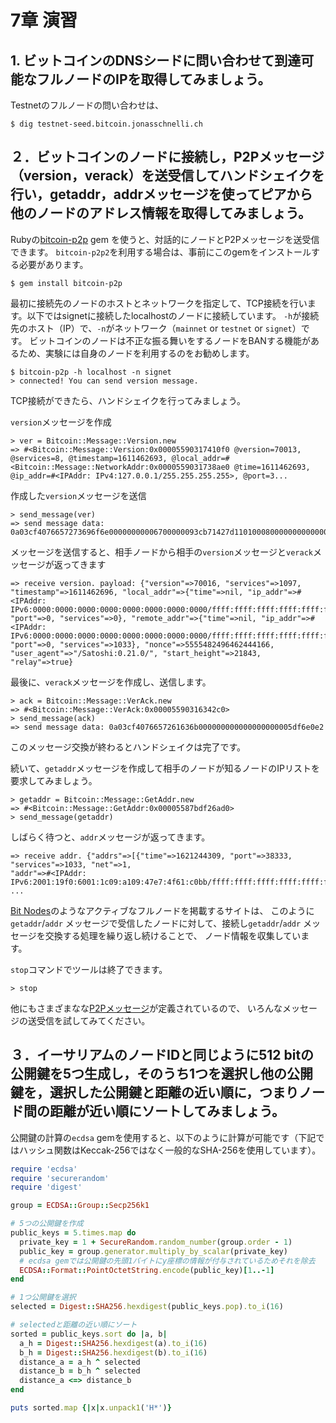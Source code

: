 # 7章 演習

## 1. ビットコインのDNSシードに問い合わせて到達可能なフルノードのIPを取得してみましょう。

Testnetのフルノードの問い合わせは、

    $ dig testnet-seed.bitcoin.jonasschnelli.ch

## ２．ビットコインのノードに接続し，P2Pメッセージ（version，verack）を送受信してハンドシェイクを行い，getaddr，addrメッセージを使ってピアから他のノードのアドレス情報を取得してみましょう。

Rubyの[bitcoin-p2p](https://github.com/azuchi/bitcoin-p2p) gem を使うと、対話的にノードとP2Pメッセージを送受信できます。
`bitcoin-p2p2`を利用する場合は、事前にこのgemをインストールする必要があります。

    $ gem install bitcoin-p2p

最初に接続先のノードのホストとネットワークを指定して、TCP接続を行います。以下ではsignetに接続したlocalhostのノードに接続しています。
`-h`が接続先のホスト（IP）で、`-n`がネットワーク（`mainnet` or `testnet` or `signet`）です。
ビットコインのノードは不正な振る舞いをするノードをBANする機能があるため、実験には自身のノードを利用するのをお勧めします。

    $ bitcoin-p2p -h localhost -n signet
    > connected! You can send version message.

TCP接続ができたら、ハンドシェイクを行ってみましょう。

`version`メッセージを作成

    > ver = Bitcoin::Message::Version.new
    => #<Bitcoin::Message::Version:0x00005590317410f0 @version=70013, @services=8, @timestamp=1611462693, @local_addr=#<Bitcoin::Message::NetworkAddr:0x0000559031738ae0 @time=1611462693, @ip_addr=#<IPAddr: IPv4:127.0.0.1/255.255.255.255>, @port=3...

作成した`version`メッセージを送信

    > send_message(ver)
    => send message data: 0a03cf4076657273696f6e00000000006700000093cb71427d110100080000000000000025f80c6000000000080000000000000000000000000000000000ffff7f00000195bd080000000000000000000000000000000000ffff7f00000195bd519f0f6807576b1c112f626974636f696e72623a302e362e302f0000000000

メッセージを送信すると、相手ノードから相手の`version`メッセージと`verack`メッセージが返ってきます

    => receive version. payload: {"version"=>70016, "services"=>1097, "timestamp"=>1611462696, "local_addr"=>{"time"=>nil, "ip_addr"=>#<IPAddr: IPv6:0000:0000:0000:0000:0000:0000:0000:0000/ffff:ffff:ffff:ffff:ffff:ffff:ffff:ffff>, "port"=>0, "services"=>0}, "remote_addr"=>{"time"=>nil, "ip_addr"=>#<IPAddr: IPv6:0000:0000:0000:0000:0000:0000:0000:0000/ffff:ffff:ffff:ffff:ffff:ffff:ffff:ffff>, "port"=>0, "services"=>1033}, "nonce"=>5555482496462444166, "user_agent"=>"/Satoshi:0.21.0/", "start_height"=>21843, "relay"=>true}

最後に、`verack`メッセージを作成し、送信します。

    > ack = Bitcoin::Message::VerAck.new
    => #<Bitcoin::Message::VerAck:0x00005590316342c0>
    > send_message(ack)
    => send message data: 0a03cf4076657261636b000000000000000000005df6e0e2

このメッセージ交換が終わるとハンドシェイクは完了です。

続いて、`getaddr`メッセージを作成して相手のノードが知るノードのIPリストを要求してみましょう。

    > getaddr = Bitcoin::Message::GetAddr.new
    => #<Bitcoin::Message::GetAddr:0x00005587bdf26ad0>
    > send_message(getaddr)

しばらく待つと、`addr`メッセージが返ってきます。

    => receive addr. {"addrs"=>[{"time"=>1621244309, "port"=>38333, "services"=>1033, "net"=>1, 
    "addr"=>#<IPAddr: IPv6:2001:19f0:6001:1c09:a109:47e7:4f61:c0bb/ffff:ffff:ffff:ffff:ffff:ffff:ffff:ffff>}, ...

[Bit Nodes](https://bitnodes.io/)のようなアクティブなフルノードを掲載するサイトは、
このように`getaddr`/`addr` メッセージで受信したノードに対して、接続し`getaddr`/`addr` メッセージを交換する処理を繰り返し続けることで、
ノード情報を収集しています。

`stop`コマンドでツールは終了できます。

    > stop

他にもさまざまなな[P2Pメッセージ](https://en.bitcoin.it/wiki/Protocol_documentation#Message_types)が定義されているので、
いろんなメッセージの送受信を試してみてください。

## ３．イーサリアムのノードIDと同じように512 bitの公開鍵を5つ生成し，そのうち1つを選択し他の公開鍵を，選択した公開鍵と距離の近い順に，つまりノード間の距離が近い順にソートしてみましょう。

公開鍵の計算の`ecdsa` gemを使用すると、以下のように計算が可能です（下記ではハッシュ関数はKeccak-256ではなく一般的なSHA-256を使用しています）。

```ruby
require 'ecdsa'
require 'securerandom'
require 'digest'

group = ECDSA::Group::Secp256k1

# 5つの公開鍵を作成
public_keys = 5.times.map do
  private_key = 1 + SecureRandom.random_number(group.order - 1)
  public_key = group.generator.multiply_by_scalar(private_key)
  # ecdsa gemでは公開鍵の先頭1バイトにy座標の情報が付与されているためそれを除去
  ECDSA::Format::PointOctetString.encode(public_key)[1..-1]
end

# 1つ公開鍵を選択
selected = Digest::SHA256.hexdigest(public_keys.pop).to_i(16)

# selectedと距離の近い順にソート
sorted = public_keys.sort do |a, b|
  a_h = Digest::SHA256.hexdigest(a).to_i(16)
  b_h = Digest::SHA256.hexdigest(b).to_i(16)
  distance_a = a_h ^ selected
  distance_b = b_h ^ selected
  distance_a <=> distance_b
end

puts sorted.map {|x|x.unpack1('H*')}
```